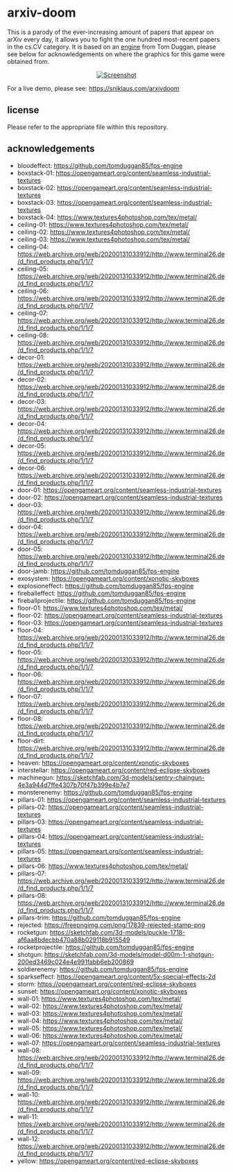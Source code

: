 # arxiv-doom
This is a parody of the ever-increasing amount of papers that appear on arXiv every day, it allows you to fight the one hundred most-recent papers in the cs.CV category. It is based on an [engine](https://github.com/tomduggan85/fps-engine) from Tom Duggan, please see below for acknowledgements on where the graphics for this game were obtained from.

<p align="center"><a href="https://sniklaus.com/arxivdoom" rel="Paper"><img src="https://content.sniklaus.com/arxivdoom/screenshot.png" alt="Screenshot"></a></p>

For a live demo, please see: https://sniklaus.com/arxivdoom

## license
Please refer to the appropriate file within this repository.

## acknowledgements
- bloodeffect: https://github.com/tomduggan85/fps-engine
- boxstack-01: https://opengameart.org/content/seamless-industrial-textures
- boxstack-02: https://opengameart.org/content/seamless-industrial-textures
- boxstack-03: https://opengameart.org/content/seamless-industrial-textures
- boxstack-04: https://www.textures4photoshop.com/tex/metal/
- ceiling-01: https://www.textures4photoshop.com/tex/metal/
- ceiling-02: https://www.textures4photoshop.com/tex/metal/
- ceiling-03: https://www.textures4photoshop.com/tex/metal/
- ceiling-04: https://web.archive.org/web/20200131033912/http://www.terminal26.de/d_find_products.php/1/1/7
- ceiling-05: https://web.archive.org/web/20200131033912/http://www.terminal26.de/d_find_products.php/1/1/7
- ceiling-06: https://web.archive.org/web/20200131033912/http://www.terminal26.de/d_find_products.php/1/1/7
- ceiling-07: https://web.archive.org/web/20200131033912/http://www.terminal26.de/d_find_products.php/1/1/7
- ceiling-08: https://web.archive.org/web/20200131033912/http://www.terminal26.de/d_find_products.php/1/1/7
- decor-01: https://web.archive.org/web/20200131033912/http://www.terminal26.de/d_find_products.php/1/1/7
- decor-02: https://web.archive.org/web/20200131033912/http://www.terminal26.de/d_find_products.php/1/1/7
- decor-03: https://web.archive.org/web/20200131033912/http://www.terminal26.de/d_find_products.php/1/1/7
- decor-04: https://web.archive.org/web/20200131033912/http://www.terminal26.de/d_find_products.php/1/1/7
- decor-05: https://web.archive.org/web/20200131033912/http://www.terminal26.de/d_find_products.php/1/1/7
- decor-06: https://web.archive.org/web/20200131033912/http://www.terminal26.de/d_find_products.php/1/1/7
- door-01: https://opengameart.org/content/seamless-industrial-textures
- door-02: https://opengameart.org/content/seamless-industrial-textures
- door-03: https://web.archive.org/web/20200131033912/http://www.terminal26.de/d_find_products.php/1/1/7
- door-04: https://web.archive.org/web/20200131033912/http://www.terminal26.de/d_find_products.php/1/1/7
- door-05: https://web.archive.org/web/20200131033912/http://www.terminal26.de/d_find_products.php/1/1/7
- door-jamb: https://github.com/tomduggan85/fps-engine
- exosystem: https://opengameart.org/content/xonotic-skyboxes
- explosioneffect: https://github.com/tomduggan85/fps-engine
- fireballeffect: https://github.com/tomduggan85/fps-engine
- fireballprojectile: https://github.com/tomduggan85/fps-engine
- floor-01: https://www.textures4photoshop.com/tex/metal/
- floor-02: https://opengameart.org/content/seamless-industrial-textures
- floor-03: https://opengameart.org/content/seamless-industrial-textures
- floor-04: https://web.archive.org/web/20200131033912/http://www.terminal26.de/d_find_products.php/1/1/7
- floor-05: https://web.archive.org/web/20200131033912/http://www.terminal26.de/d_find_products.php/1/1/7
- floor-06: https://web.archive.org/web/20200131033912/http://www.terminal26.de/d_find_products.php/1/1/7
- floor-07: https://web.archive.org/web/20200131033912/http://www.terminal26.de/d_find_products.php/1/1/7
- floor-08: https://web.archive.org/web/20200131033912/http://www.terminal26.de/d_find_products.php/1/1/7
- floor-dirt: https://web.archive.org/web/20200131033912/http://www.terminal26.de/d_find_products.php/1/1/7
- heaven: https://opengameart.org/content/xonotic-skyboxes
- interstellar: https://opengameart.org/content/red-eclipse-skyboxes
- machinegun: https://sketchfab.com/3d-models/sentry-chaingun-4e3a944d7ffe4307b70f47b399e4b7e7
- monsterenemy: https://github.com/tomduggan85/fps-engine
- pillars-01: https://opengameart.org/content/seamless-industrial-textures
- pillars-02: https://opengameart.org/content/seamless-industrial-textures
- pillars-03: https://opengameart.org/content/seamless-industrial-textures
- pillars-04: https://opengameart.org/content/seamless-industrial-textures
- pillars-05: https://opengameart.org/content/seamless-industrial-textures
- pillars-06: https://www.textures4photoshop.com/tex/metal/
- pillars-07: https://web.archive.org/web/20200131033912/http://www.terminal26.de/d_find_products.php/1/1/7
- pillars-08: https://web.archive.org/web/20200131033912/http://www.terminal26.de/d_find_products.php/1/1/7
- pillars-trim: https://github.com/tomduggan85/fps-engine
- rejected: https://freepngimg.com/png/17839-rejected-stamp-png
- rocketgun: https://sketchfab.com/3d-models/puckle-1718-af6aa8bdecbb470a88b029118b915549
- rocketprojectile: https://github.com/tomduggan85/fps-engine
- shotgun: https://sketchfab.com/3d-models/model-d00m-1-shotgun-200ed3469c024e4e991fabb6eb200869
- soldierenemy: https://github.com/tomduggan85/fps-engine
- sparkseffect: https://opengameart.org/content/5x-special-effects-2d
- storm: https://opengameart.org/content/red-eclipse-skyboxes
- sunset: https://opengameart.org/content/xonotic-skyboxes
- wall-01: https://www.textures4photoshop.com/tex/metal/
- wall-02: https://www.textures4photoshop.com/tex/metal/
- wall-03: https://www.textures4photoshop.com/tex/metal/
- wall-04: https://www.textures4photoshop.com/tex/metal/
- wall-05: https://www.textures4photoshop.com/tex/metal/
- wall-06: https://www.textures4photoshop.com/tex/metal/
- wall-07: https://opengameart.org/content/seamless-industrial-textures
- wall-08: https://web.archive.org/web/20200131033912/http://www.terminal26.de/d_find_products.php/1/1/7
- wall-09: https://web.archive.org/web/20200131033912/http://www.terminal26.de/d_find_products.php/1/1/7
- wall-10: https://web.archive.org/web/20200131033912/http://www.terminal26.de/d_find_products.php/1/1/7
- wall-11: https://web.archive.org/web/20200131033912/http://www.terminal26.de/d_find_products.php/1/1/7
- wall-12: https://web.archive.org/web/20200131033912/http://www.terminal26.de/d_find_products.php/1/1/7
- yellow: https://opengameart.org/content/red-eclipse-skyboxes
